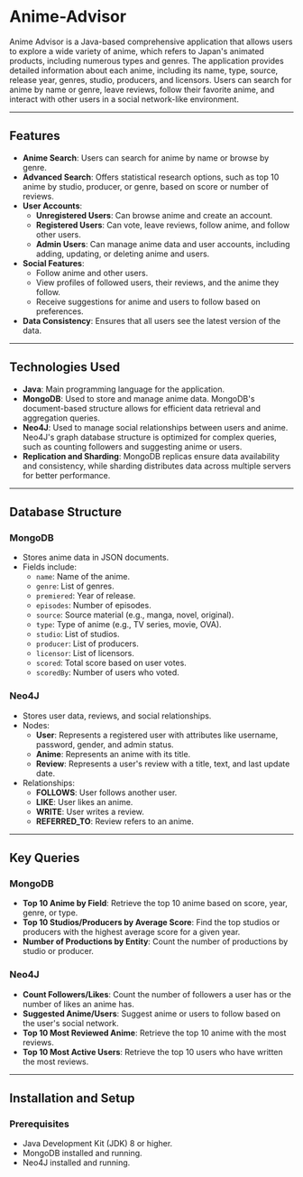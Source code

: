 # Anime-Advisor

Anime Advisor is a Java-based comprehensive application that allows users to explore a wide variety of anime, which refers to Japan's animated products, including numerous types and genres.
The application provides detailed information about each anime, including its name, type, source, release year, genres, studio, producers, and licensors. Users can search for anime by name or genre, leave reviews, follow their favorite anime, and interact with other users in a social network-like environment.

---

## Features

- **Anime Search**: Users can search for anime by name or browse by genre.
- **Advanced Search**: Offers statistical research options, such as top 10 anime by studio, producer, or genre, based on score or number of reviews.
- **User Accounts**:
  - **Unregistered Users**: Can browse anime and create an account.
  - **Registered Users**: Can vote, leave reviews, follow anime, and follow other users.
  - **Admin Users**: Can manage anime data and user accounts, including adding, updating, or deleting anime and users.
- **Social Features**:
  - Follow anime and other users.
  - View profiles of followed users, their reviews, and the anime they follow.
  - Receive suggestions for anime and users to follow based on preferences.
- **Data Consistency**: Ensures that all users see the latest version of the data.

---

## Technologies Used

- **Java**: Main programming language for the application.
- **MongoDB**: Used to store and manage anime data. MongoDB's document-based structure allows for efficient data retrieval and aggregation queries.
- **Neo4J**: Used to manage social relationships between users and anime. Neo4J's graph database structure is optimized for complex queries, such as counting followers and suggesting anime or users.
- **Replication and Sharding**: MongoDB replicas ensure data availability and consistency, while sharding distributes data across multiple servers for better performance.

---

## Database Structure

### MongoDB
- Stores anime data in JSON documents.
- Fields include:
  - `name`: Name of the anime.
  - `genre`: List of genres.
  - `premiered`: Year of release.
  - `episodes`: Number of episodes.
  - `source`: Source material (e.g., manga, novel, original).
  - `type`: Type of anime (e.g., TV series, movie, OVA).
  - `studio`: List of studios.
  - `producer`: List of producers.
  - `licensor`: List of licensors.
  - `scored`: Total score based on user votes.
  - `scoredBy`: Number of users who voted.

### Neo4J
- Stores user data, reviews, and social relationships.
- Nodes:
  - **User**: Represents a registered user with attributes like username, password, gender, and admin status.
  - **Anime**: Represents an anime with its title.
  - **Review**: Represents a user's review with a title, text, and last update date.
- Relationships:
  - **FOLLOWS**: User follows another user.
  - **LIKE**: User likes an anime.
  - **WRITE**: User writes a review.
  - **REFERRED_TO**: Review refers to an anime.

---

## Key Queries

### MongoDB
- **Top 10 Anime by Field**: Retrieve the top 10 anime based on score, year, genre, or type.
- **Top 10 Studios/Producers by Average Score**: Find the top studios or producers with the highest average score for a given year.
- **Number of Productions by Entity**: Count the number of productions by studio or producer.

### Neo4J
- **Count Followers/Likes**: Count the number of followers a user has or the number of likes an anime has.
- **Suggested Anime/Users**: Suggest anime or users to follow based on the user's social network.
- **Top 10 Most Reviewed Anime**: Retrieve the top 10 anime with the most reviews.
- **Top 10 Most Active Users**: Retrieve the top 10 users who have written the most reviews.

---

## Installation and Setup

### Prerequisites
- Java Development Kit (JDK) 8 or higher.
- MongoDB installed and running.
- Neo4J installed and running.
